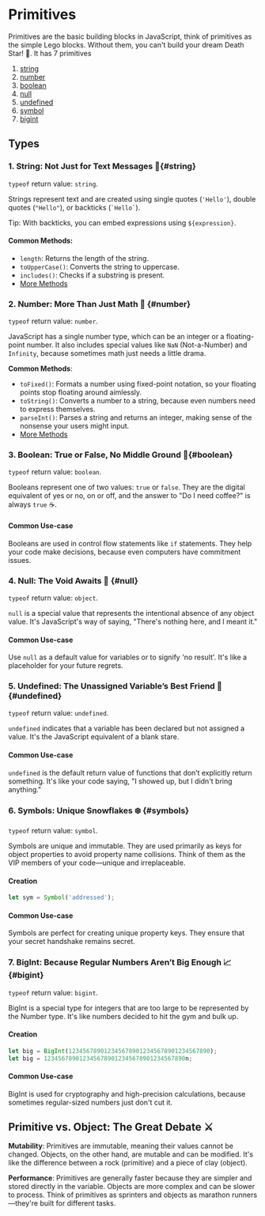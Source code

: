 # Primitives
Primitives are the basic building blocks in JavaScript, think of primitives as the simple Lego blocks. Without them, you can't build your dream Death Star! 🌟. It has 7 primitives
1. [string](#string)
2. [number](#number)
3. [boolean](#boolean)
4. [null](#null)
5. [undefined](#undefined)
6. [symbol](#symbol)
7. [bigint](#bigint)
## Types
### 1. String: Not Just for Text Messages 📱{#string}
`typeof` return value: `string`.

Strings represent text and are created using single quotes (`'Hello'`), double quotes (`"Hello"`), or backticks (`` `Hello` ``). 

Tip: With backticks, you can embed expressions using `${expression}`.
#### Common Methods:
- `length`: Returns the length of the string.
- `toUpperCase()`: Converts the string to uppercase.
- `includes()`: Checks if a substring is present.
- [More Methods](https://www.w3schools.com/js/js_string_methods.asp)
### 2. Number: More Than Just Math 🧮 {#number}
`typeof` return value: `number`.

JavaScript has a single number type, which can be an integer or a floating-point number. It also includes special values like `NaN` (Not-a-Number) and `Infinity`, because sometimes math just needs a little drama.

**Common Methods**:

- `toFixed()`: Formats a number using fixed-point notation, so your floating points stop floating around aimlessly.
- `toString()`: Converts a number to a string, because even numbers need to express themselves.
- `parseInt()`: Parses a string and returns an integer, making sense of the nonsense your users might input.
- [More Methods](https://www.w3schools.com/js/js_number_methods.asp)

### 3. Boolean: True or False, No Middle Ground 🚦{#boolean}
`typeof` return value: `boolean`.

Booleans represent one of two values: `true` or `false`. They are the digital equivalent of yes or no, on or off, and the answer to "Do I need coffee?" is always `true` ☕.
#### Common Use-case
Booleans are used in control flow statements like `if` statements. They help your code make decisions, because even computers have commitment issues.

### 4. Null: The Void Awaits 🌌 {#null}
`typeof` return value: `object`.

`null` is a special value that represents the intentional absence of any object value. It's JavaScript's way of saying, "There's nothing here, and I meant it."
#### Common Use-case
Use `null` as a default value for variables or to signify 'no result'. It's like a placeholder for your future regrets.

### 5. Undefined: The Unassigned Variable’s Best Friend 🤔 {#undefined}
`typeof` return value: `undefined`.

`undefined` indicates that a variable has been declared but not assigned a value. It's the JavaScript equivalent of a blank stare.
#### Common Use-case
`undefined` is the default return value of functions that don’t explicitly return something. It's like your code saying, "I showed up, but I didn't bring anything."

### 6. Symbols: Unique Snowflakes ❄️ {#symbols}
`typeof` return value: `symbol`.

Symbols are unique and immutable. They are used primarily as keys for object properties to avoid property name collisions. Think of them as the VIP members of your code—unique and irreplaceable.
#### Creation
```js
let sym = Symbol('addressed');
```
#### Common Use-case
Symbols are perfect for creating unique property keys. They ensure that your secret handshake remains secret.

### 7. BigInt: Because Regular Numbers Aren’t Big Enough 📈 {#bigint}
`typeof` return value: `bigint`.

BigInt is a special type for integers that are too large to be represented by the Number type. It's like numbers decided to hit the gym and bulk up.
#### Creation
```js
let big = BigInt(1234567890123456789012345678901234567890); 
let big = 1234567890123456789012345678901234567890n;
```
#### Common Use-case
BigInt is used for cryptography and high-precision calculations, because sometimes regular-sized numbers just don't cut it.

## Primitive vs. Object: The Great Debate ⚔️
**Mutability**: Primitives are immutable, meaning their values cannot be changed. Objects, on the other hand, are mutable and can be modified. It's like the difference between a rock (primitive) and a piece of clay (object).

**Performance**: Primitives are generally faster because they are simpler and stored directly in the variable. Objects are more complex and can be slower to process. Think of primitives as sprinters and objects as marathon runners—they're built for different tasks.
